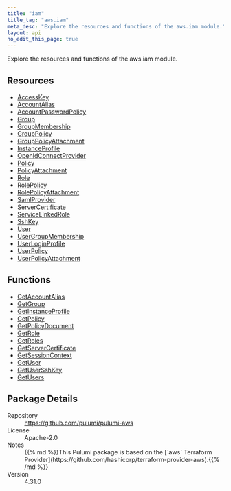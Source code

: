 ```yaml
---
title: "iam"
title_tag: "aws.iam"
meta_desc: "Explore the resources and functions of the aws.iam module."
layout: api
no_edit_this_page: true
---
```


<!-- WARNING: this file was generated by Pulumi Docs Generator. -->
<!-- Do not edit by hand unless you're certain you know what you are doing! -->

Explore the resources and functions of the aws.iam module.

<h2 id="resources">Resources</h2>
<ul class="api">
    <li><a href="accesskey" title="AccessKey"><span class="api-symbol api-symbol--resource"></span>AccessKey</a></li>
    <li><a href="accountalias" title="AccountAlias"><span class="api-symbol api-symbol--resource"></span>AccountAlias</a></li>
    <li><a href="accountpasswordpolicy" title="AccountPasswordPolicy"><span class="api-symbol api-symbol--resource"></span>AccountPasswordPolicy</a></li>
    <li><a href="group" title="Group"><span class="api-symbol api-symbol--resource"></span>Group</a></li>
    <li><a href="groupmembership" title="GroupMembership"><span class="api-symbol api-symbol--resource"></span>GroupMembership</a></li>
    <li><a href="grouppolicy" title="GroupPolicy"><span class="api-symbol api-symbol--resource"></span>GroupPolicy</a></li>
    <li><a href="grouppolicyattachment" title="GroupPolicyAttachment"><span class="api-symbol api-symbol--resource"></span>GroupPolicyAttachment</a></li>
    <li><a href="instanceprofile" title="InstanceProfile"><span class="api-symbol api-symbol--resource"></span>InstanceProfile</a></li>
    <li><a href="openidconnectprovider" title="OpenIdConnectProvider"><span class="api-symbol api-symbol--resource"></span>OpenIdConnectProvider</a></li>
    <li><a href="policy" title="Policy"><span class="api-symbol api-symbol--resource"></span>Policy</a></li>
    <li><a href="policyattachment" title="PolicyAttachment"><span class="api-symbol api-symbol--resource"></span>PolicyAttachment</a></li>
    <li><a href="role" title="Role"><span class="api-symbol api-symbol--resource"></span>Role</a></li>
    <li><a href="rolepolicy" title="RolePolicy"><span class="api-symbol api-symbol--resource"></span>RolePolicy</a></li>
    <li><a href="rolepolicyattachment" title="RolePolicyAttachment"><span class="api-symbol api-symbol--resource"></span>RolePolicyAttachment</a></li>
    <li><a href="samlprovider" title="SamlProvider"><span class="api-symbol api-symbol--resource"></span>SamlProvider</a></li>
    <li><a href="servercertificate" title="ServerCertificate"><span class="api-symbol api-symbol--resource"></span>ServerCertificate</a></li>
    <li><a href="servicelinkedrole" title="ServiceLinkedRole"><span class="api-symbol api-symbol--resource"></span>ServiceLinkedRole</a></li>
    <li><a href="sshkey" title="SshKey"><span class="api-symbol api-symbol--resource"></span>SshKey</a></li>
    <li><a href="user" title="User"><span class="api-symbol api-symbol--resource"></span>User</a></li>
    <li><a href="usergroupmembership" title="UserGroupMembership"><span class="api-symbol api-symbol--resource"></span>UserGroupMembership</a></li>
    <li><a href="userloginprofile" title="UserLoginProfile"><span class="api-symbol api-symbol--resource"></span>UserLoginProfile</a></li>
    <li><a href="userpolicy" title="UserPolicy"><span class="api-symbol api-symbol--resource"></span>UserPolicy</a></li>
    <li><a href="userpolicyattachment" title="UserPolicyAttachment"><span class="api-symbol api-symbol--resource"></span>UserPolicyAttachment</a></li>
</ul>

<h2 id="functions">Functions</h2>
<ul class="api">
    <li><a href="getaccountalias" title="GetAccountAlias"><span class="api-symbol api-symbol--function"></span>GetAccountAlias</a></li>
    <li><a href="getgroup" title="GetGroup"><span class="api-symbol api-symbol--function"></span>GetGroup</a></li>
    <li><a href="getinstanceprofile" title="GetInstanceProfile"><span class="api-symbol api-symbol--function"></span>GetInstanceProfile</a></li>
    <li><a href="getpolicy" title="GetPolicy"><span class="api-symbol api-symbol--function"></span>GetPolicy</a></li>
    <li><a href="getpolicydocument" title="GetPolicyDocument"><span class="api-symbol api-symbol--function"></span>GetPolicyDocument</a></li>
    <li><a href="getrole" title="GetRole"><span class="api-symbol api-symbol--function"></span>GetRole</a></li>
    <li><a href="getroles" title="GetRoles"><span class="api-symbol api-symbol--function"></span>GetRoles</a></li>
    <li><a href="getservercertificate" title="GetServerCertificate"><span class="api-symbol api-symbol--function"></span>GetServerCertificate</a></li>
    <li><a href="getsessioncontext" title="GetSessionContext"><span class="api-symbol api-symbol--function"></span>GetSessionContext</a></li>
    <li><a href="getuser" title="GetUser"><span class="api-symbol api-symbol--function"></span>GetUser</a></li>
    <li><a href="getusersshkey" title="GetUserSshKey"><span class="api-symbol api-symbol--function"></span>GetUserSshKey</a></li>
    <li><a href="getusers" title="GetUsers"><span class="api-symbol api-symbol--function"></span>GetUsers</a></li>
</ul>

<h2 id="package-details">Package Details</h2>
<dl class="package-details">
	<dt>Repository</dt>
	<dd><a href="https://github.com/pulumi/pulumi-aws">https://github.com/pulumi/pulumi-aws</a></dd>
	<dt>License</dt>
	<dd>Apache-2.0</dd>
	<dt>Notes</dt>
	<dd>{{% md %}}This Pulumi package is based on the [`aws` Terraform Provider](https://github.com/hashicorp/terraform-provider-aws).{{% /md %}}</dd>
	<dt>Version</dt>
	<dd>4.31.0</dd>
</dl>


